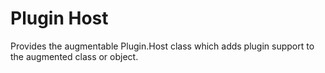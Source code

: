 Plugin Host
===========

Provides the augmentable Plugin.Host class which adds plugin support 
to the augmented class or object.
